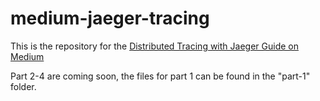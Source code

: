 # medium-jaeger-tracing
This is the repository for the [Distributed Tracing with Jaeger Guide on Medium](https://verwaltungscloud.medium.com/distributed-tracing-with-jaeger-part-1-generate-traces-with-opentelemetry-in-node-js-ba149ff2a6ff)  

Part 2-4 are coming soon, the files for part 1 can be found in the "part-1" folder.
